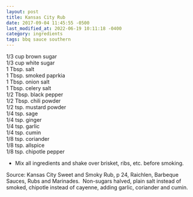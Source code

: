 ```yaml
---
layout: post
title: Kansas City Rub
date: 2017-09-04 11:45:55 -0500
last_modified_at: 2022-06-19 10:11:18 -0400
category: ingredients
tags: bbq sauce southern
---
```

1/3 cup brown sugar  
1/3 cup white sugar  
1 Tbsp. salt  
1 Tbsp. smoked paprkia  
1 Tbsp. onion salt  
1 Tbsp. celery salt  
1/2 Tbsp. black pepper  
1/2 Tbsp. chili powder  
1/2 tsp. mustard powder  
1/4 tsp. sage  
1/4 tsp. ginger  
1/4 tsp. garlic  
1/4 tsp. cumin  
1/8 tsp. coriander  
1/8 tsp. allspice  
1/8 tsp. chipotle pepper  

  * Mix all ingredients and shake over brisket, ribs, etc. before smoking.

Source: Kansas City Sweet and Smoky Rub, p 24, Raichlen, Barbeque Sauces, Rubs and Marinades.  Non-sugars halved, plain salt instead of smoked, chipotle instead of cayenne, adding garlic, coriander and cumin.  
